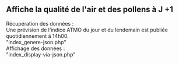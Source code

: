 ## Affiche la qualité de l'air et des pollens à J +1 

Récupération des données :</br>
Une prévision de l’indice ATMO du jour et du lendemain est publiée quotidiennement à 14h00.</br>
"index_genere-json.php"
</br>
Affichage des données :</br>
"index_display-via-json.php"</br>
